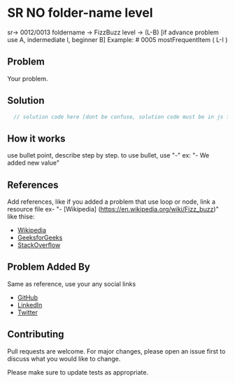 # SR NO folder-name level
sr-> 0012/0013
foldername -> FizzBuzz
level -> (L-B) [if advance problem use A, indermediate I, beginner B]
Example: # 0005 mostFrequentItem ( L-I )

## Problem
Your problem.

## Solution

```javascript
  // solution code here [dont be confuse, solution code must be in js file too]
```

## How it works
use bullet point, describe step by step. to use bullet, use "-"
ex: "- We added new value"


## References
Add references, like if you added a problem that use loop or node, link a resource file
ex- "- [Wikipedia] (https://en.wikipedia.org/wiki/Fizz_buzz)"
like thise:
- [Wikipedia](https://en.wikipedia.org/wiki/Fizz_buzz)
- [GeeksforGeeks](https://www.geeksforgeeks.org/fizz-buzz-program-python/)
- [StackOverflow](https://stackoverflow.com/questions/171765/what-is-the-best-way-to-implement-the-fizzbuzz-test)


## Problem Added By
Same as reference, use your any social links
- [GitHub](https://www.github.com/devvsakib) 
- [LinkedIn](https://www.linkedin.com/in/devvsakib)
- [Twitter](https://twitter.com/devvsakib)


## Contributing
Pull requests are welcome. For major changes, please open an issue first to discuss what you would like to change.

Please make sure to update tests as appropriate.
